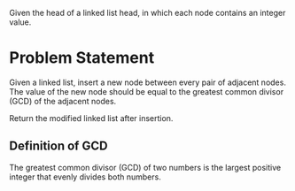 Given the head of a linked list head, in which each node contains an integer value.

# Problem Statement

Given a linked list, insert a new node between every pair of adjacent nodes. The value of the new node should be equal to the greatest common divisor (GCD) of the adjacent nodes.

Return the modified linked list after insertion.

## Definition of GCD

The greatest common divisor (GCD) of two numbers is the largest positive integer that evenly divides both numbers.
